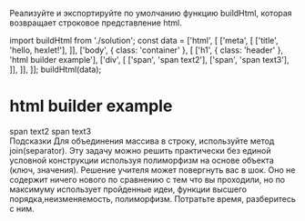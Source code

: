 Реализуйте и экспортируйте по умолчанию функцию buildHtml, которая возвращает строковое
представление html.

import buildHtml from './solution';
const data = ['html', [
  ['meta', [
    ['title', 'hello, hexlet!'],
  ]],
  ['body', { class: 'container' }, [
    ['h1', { class: 'header' }, 'html builder example'],
    ['div', [
      ['span', 'span text2'],
      ['span', 'span text3'],
    ]],
  ]],
]];
buildHtml(data);
<html>
  <meta><title>hello, hexlet!</title></meta>
  <body class="container">
    <h1 class="header">html builder example</h1>
    <div>
      <span>span text2</span>
      <span>span text3</span>
    </div>
  </body>
</html>
Подсказки
Для объединения массива в строку, используйте метод join(separator).
Эту задачу можно решить практически без единой условной конструкции используя полиморфизм на
основе объекта (ключ, значения).
Решение учителя может повергнуть вас в шок. Оно не содержит ничего нового по сравнению с тем что
вы проходили, но по максимуму использует пройденные идеи, функции высшего порядка,неизменяемость,
полиморфизм. Потратьте время, разберитесь с ним.